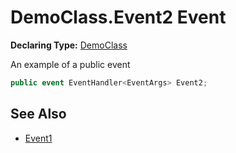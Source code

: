 # DemoClass.Event2 Event

**Declaring Type:** [DemoClass](../Type.md)

An example of a public event

```csharp
public event EventHandler<EventArgs> Event2;
```

## See Also

- [Event1](Event1.md)

